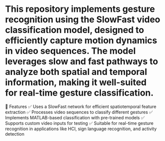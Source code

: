 # This repository implements gesture recognition using the SlowFast video classification model, designed to efficiently capture motion dynamics in video sequences. The model leverages slow and fast pathways to analyze both spatial and temporal information, making it well-suited for real-time gesture classification.

📌 Features
✅ Uses a SlowFast network for efficient spatiotemporal feature extraction
✅ Processes video sequences to classify different gestures
✅ Implements MATLAB-based classification with pre-trained models
✅ Supports custom video inputs for testing
✅ Suitable for real-time gesture recognition in applications like HCI, sign language recognition, and activity detection
